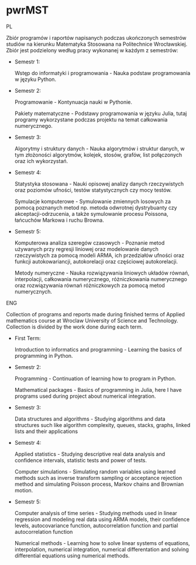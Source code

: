 # pwrMST

PL

Zbiór programów i raportów napisanych podczas ukończonych semestrów studiów na kierunku Matematyka Stosowana na Politechnice Wrocławskiej.
Zbiór jest podzielony według pracy wykonanej w każdym z semestrów:

- Semestr 1:

    Wstęp do informatyki i programowania - Nauka podstaw programowania w języku Python.

- Semestr 2:
    
    Programowanie - Kontynuacja nauki w Pythonie.

    Pakiety matematyczne - Podstawy programowania w języku Julia, tutaj programy wykorzystane podczas projektu na temat całkowania numerycznego.

- Semestr 3:

    Algorytmy i struktury danych - Nauka algorytmów i struktur danych, w tym złożoności algorytmów, kolejek, stosów, grafów, list połączonych oraz ich wykorzystań.

- Semestr 4:

    Statystyka stosowana - Nauki opisowej analizy danych rzeczywistych oraz poziomów ufności, testów statystycznych czy mocy testów.

    Symulacje komputerowe - Symulowanie zmiennych losowych za pomocą poznanych metod np. metoda odwrotnej dystrybuanty czy akceptacji-odrzucenia, a także symulowanie procesu Poissona, łańcuchów Markowa i ruchu Browna.

- Semestr 5:

    Komputerowa analiza szeregów czasowych - Poznanie metod używanych przy regresji liniowej oraz modelowanie danych rzeczywistych za pomocą modeli ARMA, ich przedziałów ufności oraz funkcji autokowariancji, autokorelacji oraz częściowej autokorelacji.

    Metody numeryczne - Nauka rozwiązywania liniowych układów równań, interpolacji, całkowania numerycznego, różniczkowania numerycznego oraz rozwiązywania równań różniczkowych za pomocą metod numerycznych.

ENG

Collection of programs and reports made during finished terms of Applied mathematics course at Wroclaw University of Science and Technology. Collection is divided by the work done during each term.

- First Term:

    Introduction to informatics and programming - Learning the basics of programming in Python.

- Semestr 2:
    
    Programming - Continuation of learning how to program in Python.

    Mathematical packages - Basics of programming in Julia, here I have programs used during project about numerical integration.

- Semestr 3:

    Data structures and algorithms - Studying algorithms and data structures such like algorithm complexity, queues, stacks, graphs, linked lists and their applications

- Semestr 4:

    Applied statistics - Studying descriptive real data analysis and confidence intervals, statistic tests and power of tests.

    Computer simulations - Simulating random variables using learned methods such as inverse transform sampling or acceptance rejection method and simulating Poisson process, Markov chains and Brownian motion.

- Semestr 5:

    Computer analysis of time series - Studying methods used in linear regression and modeling real data using ARMA models, their confidence levels, autocovariance function, autocorrelation function and partial autocorrelation function

    Numerical methods - Learning how to solve linear systems of equations, interpolation, numerical integration, numerical differentation and solving differential equations using numerical methods.
